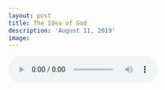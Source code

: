 ```yaml
---
layout: post
title: The Idea of God
description: 'August 11, 2019'
image:
---
```


<audio controls preload="metadata">
  <source src="https://docs.google.com/uc?export=open&id=10HNdlMiMPlczt9_0QLQGAYJ2XPdVAF25" type="audio/mp3">
Your browser does not support the audio element.
</audio>
